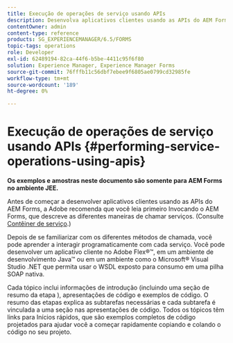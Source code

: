 ```yaml
---
title: Execução de operações de serviço usando APIs
description: Desenvolva aplicativos clientes usando as APIs do AEM Forms.
contentOwner: admin
content-type: reference
products: SG_EXPERIENCEMANAGER/6.5/FORMS
topic-tags: operations
role: Developer
exl-id: 62489194-82ca-44f6-b5be-4411c95f6f80
solution: Experience Manager, Experience Manager Forms
source-git-commit: 76fffb11c56dbf7ebee9f6805ae0799cd32985fe
workflow-type: tm+mt
source-wordcount: '189'
ht-degree: 0%

---
```


# Execução de operações de serviço usando APIs {#performing-service-operations-using-apis}

**Os exemplos e amostras neste documento são somente para AEM Forms no ambiente JEE.**

Antes de começar a desenvolver aplicativos clientes usando as APIs do AEM Forms, a Adobe recomenda que você leia primeiro Invocando o AEM Forms, que descreve as diferentes maneiras de chamar serviços. (Consulte [Contêiner de serviço](/help/forms/developing/service-container.md#service-container).)

Depois de se familiarizar com os diferentes métodos de chamada, você pode aprender a interagir programaticamente com cada serviço. Você pode desenvolver um aplicativo cliente no Adobe Flex®™, em um ambiente de desenvolvimento Java™ ou em um ambiente como o Microsoft® Visual Studio .NET que permita usar o WSDL exposto para consumo em uma pilha SOAP nativa.

Cada tópico inclui informações de introdução (incluindo uma seção de resumo da etapa ), apresentações de código e exemplos de código. O resumo das etapas explica as subtarefas necessárias e cada subtarefa é vinculada a uma seção nas apresentações de código. Todos os tópicos têm links para Inícios rápidos, que são exemplos completos de código projetados para ajudar você a começar rapidamente copiando e colando o código no seu projeto.
